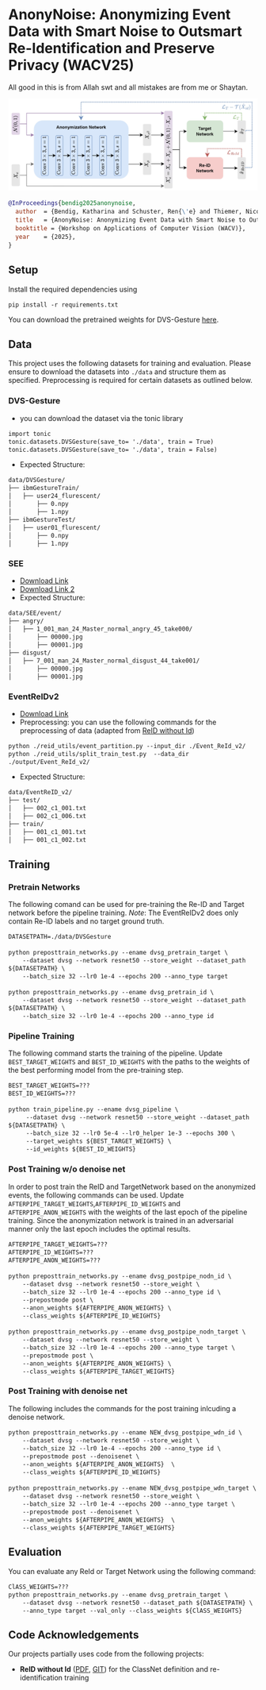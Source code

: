 # AnonyNoise: Anonymizing Event Data with Smart Noise to Outsmart Re-Identification and Preserve Privacy (WACV25)

All good in this is from Allah swt and all mistakes are from me or Shaytan.

<p align="center">
  <img src="figures/anonpipeline.jpg" width="750">
</p>


```bibtex
@InProceedings{bendig2025anonynoise,
  author  = {Bendig, Katharina and Schuster, Ren{\'e} and Thiemer, Nicole and Joisten, Karen and Stricker, Didier},
  title   = {AnonyNoise: Anonymizing Event Data with Smart Noise to Outsmart Re-Identification and Preserve Privacy},
  booktitle = {Workshop on Applications of Computer Vision (WACV)},
  year    = {2025},
}
```

## Setup
Install the required dependencies using
```
pip install -r requirements.txt
```

You can download the pretrained weights for DVS-Gesture [here](https://cloud.dfki.de/owncloud/index.php/s/zqoXSwapgwLZ2YQ).

## Data

This project uses the following datasets for training and evaluation. Please ensure to download the datasets into `./data` and structure them as specified. Preprocessing is required for certain datasets as outlined below.

### DVS-Gesture
- you can download the dataset via the tonic library
```
import tonic 
tonic.datasets.DVSGesture(save_to= './data', train = True)
tonic.datasets.DVSGesture(save_to= './data', train = False)
```
- Expected Structure:
``` 
data/DVSGesture/
├── ibmGestureTrain/
│   ├── user24_flurescent/
│       ├── 0.npy
│       ├── 1.npy
├── ibmGestureTest/
│   ├── user01_flurescent/
│       ├── 0.npy
│       ├── 1.npy
```

### SEE
- [Download Link](https://onedrive.live.com/?authkey=%21ANIxtntffpkz3TM&id=C69F91E7EE2ADA21%21106&cid=C69F91E7EE2ADA21)
- [Download Link 2](http://www.dluticcd.com)
- Expected Structure:
``` 
data/SEE/event/
├── angry/
│   ├── 1_001_man_24_Master_normal_angry_45_take000/
│       ├── 00000.jpg
│       ├── 00001.jpg
├── disgust/
│   ├── 7_001_man_24_Master_normal_disgust_44_take001/
│       ├── 00000.jpg
│       ├── 00001.jpg

```

### EventReIDv2
- [Download Link](https://zenodo.org/records/8256439)
- Preprocessing: you can use the following commands for the preprocessing of data (adapted from [ReID without Id](https://github.com/IIT-PAVIS/ReId_without_Id/tree/main/data))
```
python ./reid_utils/event_partition.py --input_dir ./Event_ReId_v2/
python ./reid_utils/split_train_test.py  --data_dir ./output/Event_ReId_v2/
```

- Expected Structure:
``` 
data/EventReID_v2/
├── test/
│   ├── 002_c1_001.txt
│   ├── 002_c1_006.txt
├── train/
│   ├── 001_c1_001.txt
│   ├── 001_c1_002.txt

```

## Training

### Pretrain Networks
The following comand can be used for pre-training the Re-ID and Target network before the pipeline training. 
*Note*: The EventReIDv2 does only contain Re-ID labels and no target ground truth. 
```
DATASETPATH=./data/DVSGesture

python preposttrain_networks.py --ename dvsg_pretrain_target \
    --dataset dvsg --network resnet50 --store_weight --dataset_path ${DATASETPATH} \
    --batch_size 32 --lr0 1e-4 --epochs 200 --anno_type target

python preposttrain_networks.py --ename dvsg_pretrain_id \
    --dataset dvsg --network resnet50 --store_weight --dataset_path ${DATASETPATH} \
    --batch_size 32 --lr0 1e-4 --epochs 200 --anno_type id
```

### Pipeline Training
The following command starts the training of the pipeline. Update `BEST_TARGET_WEIGHTS` and `BEST_ID_WEIGHTS` with the paths to the weights of the best performing model from the pre-training step.
```
BEST_TARGET_WEIGHTS=???
BEST_ID_WEIGHTS=???

python train_pipeline.py --ename dvsg_pipeline \
     --dataset dvsg --network resnet50 --store_weight --dataset_path ${DATASETPATH} \
     --batch_size 32 --lr0 5e-4 --lr0_helper 1e-3 --epochs 300 \
     --target_weights ${BEST_TARGET_WEIGHTS} \
     --id_weights ${BEST_ID_WEIGHTS}

```

### Post Training w/o denoise net 
In order to post train the ReID and TargetNetwork based on the anonymized events, the following commands can be used. 
Update `AFTERPIPE_TARGET_WEIGHTS`,`AFTERPIPE_ID_WEIGHTS` and `AFTERPIPE_ANON_WEIGHTS` with the weights of the last epoch of the pipeline training. Since the anonymization network is trained in an adversarial manner only the last epoch includes the optimal results. 

```
AFTERPIPE_TARGET_WEIGHTS=???
AFTERPIPE_ID_WEIGHTS=???
AFTERPIPE_ANON_WEIGHTS=???

python preposttrain_networks.py --ename dvsg_postpipe_nodn_id \
    --dataset dvsg --network resnet50 --store_weight \
    --batch_size 32 --lr0 1e-4 --epochs 200 --anno_type id \
    --prepostmode post \
    --anon_weights ${AFTERPIPE_ANON_WEIGHTS} \
    --class_weights ${AFTERPIPE_ID_WEIGHTS}

python preposttrain_networks.py --ename dvsg_postpipe_nodn_target \
    --dataset dvsg --network resnet50 --store_weight \
    --batch_size 32 --lr0 1e-4 --epochs 200 --anno_type target \
    --prepostmode post \
    --anon_weights ${AFTERPIPE_ANON_WEIGHTS} \
    --class_weights ${AFTERPIPE_TARGET_WEIGHTS}
```
### Post Training with denoise net 
The following includes the commands for the post training inlcuding a denoise network. 
```
python preposttrain_networks.py --ename NEW_dvsg_postpipe_wdn_id \
    --dataset dvsg --network resnet50 --store_weight \
    --batch_size 32 --lr0 1e-4 --epochs 200 --anno_type id \
    --prepostmode post --denoisenet \
    --anon_weights ${AFTERPIPE_ANON_WEIGHTS}  \
    --class_weights ${AFTERPIPE_ID_WEIGHTS} 

python preposttrain_networks.py --ename NEW_dvsg_postpipe_wdn_target \
    --dataset dvsg --network resnet50 --store_weight \
    --batch_size 32 --lr0 1e-4 --epochs 200 --anno_type target \
    --prepostmode post --denoisenet \
    --anon_weights ${AFTERPIPE_ANON_WEIGHTS}  \
    --class_weights ${AFTERPIPE_TARGET_WEIGHTS}

``` 

## Evaluation 
You can evaluate any ReId or Target Network using the following command:
```
ClASS_WEIGHTS=???
python preposttrain_networks.py --ename dvsg_pretrain_target \
    --dataset dvsg --network resnet50 --dataset_path ${DATASETPATH} \
    --anno_type target --val_only --class_weights ${ClASS_WEIGHTS}
```

## Code Acknowledgements 

Our projects partially uses code from the following projects:
- **ReID without Id** ([PDF](https://arxiv.org/abs/2308.04402), [GIT](https://github.com/IIT-PAVIS/ReId_without_Id)) for the ClassNet definition and re-identification training

